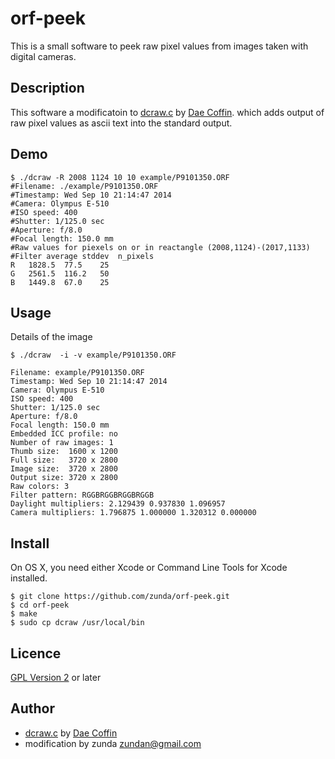 orf-peek
========

This is a small software to peek raw pixel values from images taken with digital cameras.

## Description
This software a modificatoin to
[dcraw.c](http://cybercom.net/%7Edcoffin/dcraw/dcraw.c) by [Dae Coffin](http://cybercom.net/%7Edcoffin/).
which adds output of raw pixel values as ascii text into the standard output.

## Demo
```
$ ./dcraw -R 2008 1124 10 10 example/P9101350.ORF
#Filename: ./example/P9101350.ORF
#Timestamp: Wed Sep 10 21:14:47 2014
#Camera: Olympus E-510
#ISO speed: 400
#Shutter: 1/125.0 sec
#Aperture: f/8.0
#Focal length: 150.0 mm
#Raw values for piexels on or in reactangle (2008,1124)-(2017,1133)
#Filter	average	stddev	n_pixels
R	1828.5	77.5	25
G	2561.5	116.2	50
B	1449.8	67.0	25
```

## Usage
Details of the image
```
$ ./dcraw  -i -v example/P9101350.ORF  

Filename: example/P9101350.ORF
Timestamp: Wed Sep 10 21:14:47 2014
Camera: Olympus E-510
ISO speed: 400
Shutter: 1/125.0 sec
Aperture: f/8.0
Focal length: 150.0 mm
Embedded ICC profile: no
Number of raw images: 1
Thumb size:  1600 x 1200
Full size:   3720 x 2800
Image size:  3720 x 2800
Output size: 3720 x 2800
Raw colors: 3
Filter pattern: RGGBRGGBRGGBRGGB
Daylight multipliers: 2.129439 0.937830 1.096957
Camera multipliers: 1.796875 1.000000 1.320312 0.000000
```

## Install
On OS X, you need either Xcode or Command Line Tools for Xcode installed.

```
$ git clone https://github.com/zunda/orf-peek.git
$ cd orf-peek
$ make
$ sudo cp dcraw /usr/local/bin
```

## Licence
[GPL Version 2](gpl-2.0.txt) or later

## Author
- [dcraw.c](http://cybercom.net/%7Edcoffin/dcraw/dcraw.c) by [Dae Coffin](http://cybercom.net/%7Edcoffin/)
- modification by zunda [zundan@gmail.com](mailto:zundan@gmail.com)
